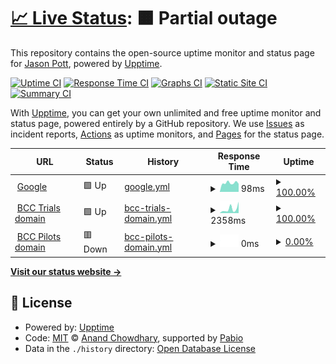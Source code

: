 # [📈 Live Status](https://jasonpott.github.io/rc_uptime): <!--live status--> **🟧 Partial outage**

This repository contains the open-source uptime monitor and status page for [Jason Pott](https://jasonpott.github.io/rc_uptime), powered by [Upptime](https://github.com/upptime/upptime).

[![Uptime CI](https://github.com/jasonpott/rc_uptime/workflows/Uptime%20CI/badge.svg)](https://github.com/jasonpott/rc_uptime/actions?query=workflow%3A%22Uptime+CI%22)
[![Response Time CI](https://github.com/jasonpott/rc_uptime/workflows/Response%20Time%20CI/badge.svg)](https://github.com/jasonpott/rc_uptime/actions?query=workflow%3A%22Response+Time+CI%22)
[![Graphs CI](https://github.com/jasonpott/rc_uptime/workflows/Graphs%20CI/badge.svg)](https://github.com/jasonpott/rc_uptime/actions?query=workflow%3A%22Graphs+CI%22)
[![Static Site CI](https://github.com/jasonpott/rc_uptime/workflows/Static%20Site%20CI/badge.svg)](https://github.com/jasonpott/rc_uptime/actions?query=workflow%3A%22Static+Site+CI%22)
[![Summary CI](https://github.com/jasonpott/rc_uptime/workflows/Summary%20CI/badge.svg)](https://github.com/jasonpott/rc_uptime/actions?query=workflow%3A%22Summary+CI%22)

With [Upptime](https://upptime.js.org), you can get your own unlimited and free uptime monitor and status page, powered entirely by a GitHub repository. We use [Issues](https://github.com/jasonpott/rc_uptime/issues) as incident reports, [Actions](https://github.com/jasonpott/rc_uptime/actions) as uptime monitors, and [Pages](https://jasonpott.github.io/rc_uptime) for the status page.

<!--start: status pages-->
<!-- This summary is generated by Upptime (https://github.com/upptime/upptime) -->
<!-- Do not edit this manually, your changes will be overwritten -->
<!-- prettier-ignore -->
| URL | Status | History | Response Time | Uptime |
| --- | ------ | ------- | ------------- | ------ |
| <img alt="" src="https://icons.duckduckgo.com/ip3/www.google.com.ico" height="13"> [Google](https://www.google.com) | 🟩 Up | [google.yml](https://github.com/jasonpott/rc_uptime/commits/HEAD/history/google.yml) | <details><summary><img alt="Response time graph" src="./graphs/google/response-time-week.png" height="20"> 98ms</summary><br><a href="https://jasonpott.github.io/rc_uptime/history/google"><img alt="Response time 112" src="https://img.shields.io/endpoint?url=https%3A%2F%2Fraw.githubusercontent.com%2Fjasonpott%2Frc_uptime%2FHEAD%2Fapi%2Fgoogle%2Fresponse-time.json"></a><br><a href="https://jasonpott.github.io/rc_uptime/history/google"><img alt="24-hour response time 92" src="https://img.shields.io/endpoint?url=https%3A%2F%2Fraw.githubusercontent.com%2Fjasonpott%2Frc_uptime%2FHEAD%2Fapi%2Fgoogle%2Fresponse-time-day.json"></a><br><a href="https://jasonpott.github.io/rc_uptime/history/google"><img alt="7-day response time 98" src="https://img.shields.io/endpoint?url=https%3A%2F%2Fraw.githubusercontent.com%2Fjasonpott%2Frc_uptime%2FHEAD%2Fapi%2Fgoogle%2Fresponse-time-week.json"></a><br><a href="https://jasonpott.github.io/rc_uptime/history/google"><img alt="30-day response time 121" src="https://img.shields.io/endpoint?url=https%3A%2F%2Fraw.githubusercontent.com%2Fjasonpott%2Frc_uptime%2FHEAD%2Fapi%2Fgoogle%2Fresponse-time-month.json"></a><br><a href="https://jasonpott.github.io/rc_uptime/history/google"><img alt="1-year response time 111" src="https://img.shields.io/endpoint?url=https%3A%2F%2Fraw.githubusercontent.com%2Fjasonpott%2Frc_uptime%2FHEAD%2Fapi%2Fgoogle%2Fresponse-time-year.json"></a></details> | <details><summary><a href="https://jasonpott.github.io/rc_uptime/history/google">100.00%</a></summary><a href="https://jasonpott.github.io/rc_uptime/history/google"><img alt="All-time uptime 100.00%" src="https://img.shields.io/endpoint?url=https%3A%2F%2Fraw.githubusercontent.com%2Fjasonpott%2Frc_uptime%2FHEAD%2Fapi%2Fgoogle%2Fuptime.json"></a><br><a href="https://jasonpott.github.io/rc_uptime/history/google"><img alt="24-hour uptime 100.00%" src="https://img.shields.io/endpoint?url=https%3A%2F%2Fraw.githubusercontent.com%2Fjasonpott%2Frc_uptime%2FHEAD%2Fapi%2Fgoogle%2Fuptime-day.json"></a><br><a href="https://jasonpott.github.io/rc_uptime/history/google"><img alt="7-day uptime 100.00%" src="https://img.shields.io/endpoint?url=https%3A%2F%2Fraw.githubusercontent.com%2Fjasonpott%2Frc_uptime%2FHEAD%2Fapi%2Fgoogle%2Fuptime-week.json"></a><br><a href="https://jasonpott.github.io/rc_uptime/history/google"><img alt="30-day uptime 99.96%" src="https://img.shields.io/endpoint?url=https%3A%2F%2Fraw.githubusercontent.com%2Fjasonpott%2Frc_uptime%2FHEAD%2Fapi%2Fgoogle%2Fuptime-month.json"></a><br><a href="https://jasonpott.github.io/rc_uptime/history/google"><img alt="1-year uptime 99.99%" src="https://img.shields.io/endpoint?url=https%3A%2F%2Fraw.githubusercontent.com%2Fjasonpott%2Frc_uptime%2FHEAD%2Fapi%2Fgoogle%2Fuptime-year.json"></a></details>
| <img alt="" src="https://icons.duckduckgo.com/ip3/trials.jrmo.qmul.ac.uk.ico" height="13"> [BCC Trials domain](https://trials.jrmo.qmul.ac.uk/) | 🟩 Up | [bcc-trials-domain.yml](https://github.com/jasonpott/rc_uptime/commits/HEAD/history/bcc-trials-domain.yml) | <details><summary><img alt="Response time graph" src="./graphs/bcc-trials-domain/response-time-week.png" height="20"> 2358ms</summary><br><a href="https://jasonpott.github.io/rc_uptime/history/bcc-trials-domain"><img alt="Response time 1319" src="https://img.shields.io/endpoint?url=https%3A%2F%2Fraw.githubusercontent.com%2Fjasonpott%2Frc_uptime%2FHEAD%2Fapi%2Fbcc-trials-domain%2Fresponse-time.json"></a><br><a href="https://jasonpott.github.io/rc_uptime/history/bcc-trials-domain"><img alt="24-hour response time 1192" src="https://img.shields.io/endpoint?url=https%3A%2F%2Fraw.githubusercontent.com%2Fjasonpott%2Frc_uptime%2FHEAD%2Fapi%2Fbcc-trials-domain%2Fresponse-time-day.json"></a><br><a href="https://jasonpott.github.io/rc_uptime/history/bcc-trials-domain"><img alt="7-day response time 2358" src="https://img.shields.io/endpoint?url=https%3A%2F%2Fraw.githubusercontent.com%2Fjasonpott%2Frc_uptime%2FHEAD%2Fapi%2Fbcc-trials-domain%2Fresponse-time-week.json"></a><br><a href="https://jasonpott.github.io/rc_uptime/history/bcc-trials-domain"><img alt="30-day response time 1569" src="https://img.shields.io/endpoint?url=https%3A%2F%2Fraw.githubusercontent.com%2Fjasonpott%2Frc_uptime%2FHEAD%2Fapi%2Fbcc-trials-domain%2Fresponse-time-month.json"></a><br><a href="https://jasonpott.github.io/rc_uptime/history/bcc-trials-domain"><img alt="1-year response time 1298" src="https://img.shields.io/endpoint?url=https%3A%2F%2Fraw.githubusercontent.com%2Fjasonpott%2Frc_uptime%2FHEAD%2Fapi%2Fbcc-trials-domain%2Fresponse-time-year.json"></a></details> | <details><summary><a href="https://jasonpott.github.io/rc_uptime/history/bcc-trials-domain">100.00%</a></summary><a href="https://jasonpott.github.io/rc_uptime/history/bcc-trials-domain"><img alt="All-time uptime 99.46%" src="https://img.shields.io/endpoint?url=https%3A%2F%2Fraw.githubusercontent.com%2Fjasonpott%2Frc_uptime%2FHEAD%2Fapi%2Fbcc-trials-domain%2Fuptime.json"></a><br><a href="https://jasonpott.github.io/rc_uptime/history/bcc-trials-domain"><img alt="24-hour uptime 100.00%" src="https://img.shields.io/endpoint?url=https%3A%2F%2Fraw.githubusercontent.com%2Fjasonpott%2Frc_uptime%2FHEAD%2Fapi%2Fbcc-trials-domain%2Fuptime-day.json"></a><br><a href="https://jasonpott.github.io/rc_uptime/history/bcc-trials-domain"><img alt="7-day uptime 100.00%" src="https://img.shields.io/endpoint?url=https%3A%2F%2Fraw.githubusercontent.com%2Fjasonpott%2Frc_uptime%2FHEAD%2Fapi%2Fbcc-trials-domain%2Fuptime-week.json"></a><br><a href="https://jasonpott.github.io/rc_uptime/history/bcc-trials-domain"><img alt="30-day uptime 100.00%" src="https://img.shields.io/endpoint?url=https%3A%2F%2Fraw.githubusercontent.com%2Fjasonpott%2Frc_uptime%2FHEAD%2Fapi%2Fbcc-trials-domain%2Fuptime-month.json"></a><br><a href="https://jasonpott.github.io/rc_uptime/history/bcc-trials-domain"><img alt="1-year uptime 99.98%" src="https://img.shields.io/endpoint?url=https%3A%2F%2Fraw.githubusercontent.com%2Fjasonpott%2Frc_uptime%2FHEAD%2Fapi%2Fbcc-trials-domain%2Fuptime-year.json"></a></details>
| <img alt="" src="https://icons.duckduckgo.com/ip3/pilots.jrmo.qmul.ac.uk.ico" height="13"> [BCC Pilots domain](https://pilots.jrmo.qmul.ac.uk/) | 🟥 Down | [bcc-pilots-domain.yml](https://github.com/jasonpott/rc_uptime/commits/HEAD/history/bcc-pilots-domain.yml) | <details><summary><img alt="Response time graph" src="./graphs/bcc-pilots-domain/response-time-week.png" height="20"> 0ms</summary><br><a href="https://jasonpott.github.io/rc_uptime/history/bcc-pilots-domain"><img alt="Response time 0" src="https://img.shields.io/endpoint?url=https%3A%2F%2Fraw.githubusercontent.com%2Fjasonpott%2Frc_uptime%2FHEAD%2Fapi%2Fbcc-pilots-domain%2Fresponse-time.json"></a><br><a href="https://jasonpott.github.io/rc_uptime/history/bcc-pilots-domain"><img alt="24-hour response time 0" src="https://img.shields.io/endpoint?url=https%3A%2F%2Fraw.githubusercontent.com%2Fjasonpott%2Frc_uptime%2FHEAD%2Fapi%2Fbcc-pilots-domain%2Fresponse-time-day.json"></a><br><a href="https://jasonpott.github.io/rc_uptime/history/bcc-pilots-domain"><img alt="7-day response time 0" src="https://img.shields.io/endpoint?url=https%3A%2F%2Fraw.githubusercontent.com%2Fjasonpott%2Frc_uptime%2FHEAD%2Fapi%2Fbcc-pilots-domain%2Fresponse-time-week.json"></a><br><a href="https://jasonpott.github.io/rc_uptime/history/bcc-pilots-domain"><img alt="30-day response time 0" src="https://img.shields.io/endpoint?url=https%3A%2F%2Fraw.githubusercontent.com%2Fjasonpott%2Frc_uptime%2FHEAD%2Fapi%2Fbcc-pilots-domain%2Fresponse-time-month.json"></a><br><a href="https://jasonpott.github.io/rc_uptime/history/bcc-pilots-domain"><img alt="1-year response time 0" src="https://img.shields.io/endpoint?url=https%3A%2F%2Fraw.githubusercontent.com%2Fjasonpott%2Frc_uptime%2FHEAD%2Fapi%2Fbcc-pilots-domain%2Fresponse-time-year.json"></a></details> | <details><summary><a href="https://jasonpott.github.io/rc_uptime/history/bcc-pilots-domain">0.00%</a></summary><a href="https://jasonpott.github.io/rc_uptime/history/bcc-pilots-domain"><img alt="All-time uptime 0.00%" src="https://img.shields.io/endpoint?url=https%3A%2F%2Fraw.githubusercontent.com%2Fjasonpott%2Frc_uptime%2FHEAD%2Fapi%2Fbcc-pilots-domain%2Fuptime.json"></a><br><a href="https://jasonpott.github.io/rc_uptime/history/bcc-pilots-domain"><img alt="24-hour uptime 0.00%" src="https://img.shields.io/endpoint?url=https%3A%2F%2Fraw.githubusercontent.com%2Fjasonpott%2Frc_uptime%2FHEAD%2Fapi%2Fbcc-pilots-domain%2Fuptime-day.json"></a><br><a href="https://jasonpott.github.io/rc_uptime/history/bcc-pilots-domain"><img alt="7-day uptime 0.00%" src="https://img.shields.io/endpoint?url=https%3A%2F%2Fraw.githubusercontent.com%2Fjasonpott%2Frc_uptime%2FHEAD%2Fapi%2Fbcc-pilots-domain%2Fuptime-week.json"></a><br><a href="https://jasonpott.github.io/rc_uptime/history/bcc-pilots-domain"><img alt="30-day uptime 1.38%" src="https://img.shields.io/endpoint?url=https%3A%2F%2Fraw.githubusercontent.com%2Fjasonpott%2Frc_uptime%2FHEAD%2Fapi%2Fbcc-pilots-domain%2Fuptime-month.json"></a><br><a href="https://jasonpott.github.io/rc_uptime/history/bcc-pilots-domain"><img alt="1-year uptime 0.00%" src="https://img.shields.io/endpoint?url=https%3A%2F%2Fraw.githubusercontent.com%2Fjasonpott%2Frc_uptime%2FHEAD%2Fapi%2Fbcc-pilots-domain%2Fuptime-year.json"></a></details>

<!--end: status pages-->

[**Visit our status website →**](https://jasonpott.github.io/rc_uptime)

## 📄 License

- Powered by: [Upptime](https://github.com/upptime/upptime)
- Code: [MIT](./LICENSE) © [Anand Chowdhary](https://anandchowdhary.com), supported by [Pabio](https://pabio.com)
- Data in the `./history` directory: [Open Database License](https://opendatacommons.org/licenses/odbl/1-0/)
